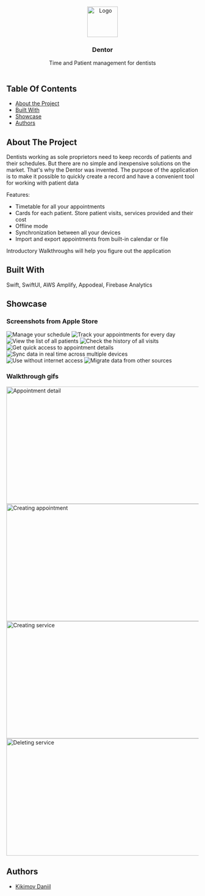 <br/>
<p align="center">
  <a href="https://github.com/dkikimov/DentistCalendarSwift">
    <img src="https://downloader.disk.yandex.ru/preview/b933fe5f7dfaeef68ebfc7805baa5351b1f8ac8735ef98aa553aae3843c74c3b/65c4fb4a/y-gvhl1fUECFtlnLKYtKpxkkOMbouq75YLTYxQb-fcExWH7JiBENp1qQxdAclU7-VbBgdjqWjHg-9hNVJR1Ncw%3D%3D?uid=0&filename=logo.png&disposition=inline&hash=&limit=0&content_type=image%2Fpng&owner_uid=0&tknv=v2&size=128x128" alt="Logo" width="80" height="80">
  </a>

  <h3 align="center">Dentor</h3>

  <p align="center">
    Time and Patient management for dentists
    <br/>
    <br/>
  </p>
</p>



## Table Of Contents

* [About the Project](#about-the-project)
* [Built With](#built-with)
* [Showcase](#showcase)
* [Authors](#authors)

## About The Project

Dentists working as sole proprietors need to keep records of patients and their schedules. But there are no simple and inexpensive solutions on the market. That's why the Dentor was invented. The purpose of the application is to make it possible to quickly create a record and have a convenient tool for working with patient data

Features:

* Timetable for all your appointments
* Cards for each patient. Store patient visits, services provided and their cost
* Offline mode
* Synchronization between all your devices
* Import and export appointments from built-in calendar or file

Introductory Walkthroughs will help you figure out the application

## Built With

Swift, SwiftUI, AWS Amplify, Appodeal, Firebase Analytics

## Showcase
### Screenshots from Apple Store
![Manage your schedule](https://downloader.disk.yandex.ru/preview/392e3ae90ea9a3992436c3c5ec90947429d23be1e300a6b66a2def8209c9c24c/65c4fe16/oIuNyYtm5X9U3dvwC5AS8GzD0kXHTMM3dlMdZm1T5bLBALlFBxi8ypligJ9VR2iI9PUr__iu076iSu6XbkUKpA%3D%3D?uid=0&filename=Apple%20iPhone%2011%20Pro%20Max%20Screenshot%200.png&disposition=inline&hash=&limit=0&content_type=image%2Fpng&owner_uid=0&tknv=v2&size=512x512)
![Track your appointments for every day](https://downloader.disk.yandex.ru/preview/d808213ee3f3d66746227c47efd0c6fa58e309b9efe184b07c0f5a2f8728aa7e/65c4fe78/yXk-Xmfv6LUOO44g8M2fYTl4yIt5CktLh8aJhkxMSgfjuXK7uRbPmPNrpyPAaEyNB4SBKl9-EBD569R7G8MGkQ%3D%3D?uid=0&filename=Apple%20iPhone%2011%20Pro%20Max%20Screenshot%201.png&disposition=inline&hash=&limit=0&content_type=image%2Fpng&owner_uid=0&tknv=v2&size=512x512)
![View the list of all patients](https://downloader.disk.yandex.ru/preview/3eef2cda4238762a3c21085448135e81068fda16b25756f1f62e910fcf9a63bf/65c4fe98/WZNLZ8GPbgXc6O2h0adNfsfBwMyaUnVMrZXm7_aLZpON-f2hOpvvWYDvir5vAUvAFVBykpv3wdJ4RMG2EOYilA%3D%3D?uid=0&filename=Apple%20iPhone%2011%20Pro%20Max%20Screenshot%202.png&disposition=inline&hash=&limit=0&content_type=image%2Fpng&owner_uid=0&tknv=v2&size=512x512)
![Check the history of all visits](https://downloader.disk.yandex.ru/preview/91276003e490c8b63f78d7028abb201fbcf94ad9a4e0dbd00a63aae02c6d568a/65c4feb3/_1liiJrgk82Ox_LXZuHTL2rUGsNz6UvOTpdqghw8KiSne7Bc0_EQdFobqQgAm5HwPAlvfZuvYQsRZJ56SErWdw%3D%3D?uid=0&filename=Apple%20iPhone%2011%20Pro%20Max%20Screenshot%203.png&disposition=inline&hash=&limit=0&content_type=image%2Fpng&owner_uid=0&tknv=v2&size=512x512)
![Get quick access to appointment details](https://downloader.disk.yandex.ru/preview/d561346766d9995d26d5a4ba7f7c372547ba3416c526f74f2286740c905b83bb/65c4fed4/uxvVLyrJPgYe-Atx3HT4SysvS9iyBlF5TjMg7qZYaXk4ANUL58n9xB_nawhL87nvThjANVDh9Na7djgF9Z1PYQ%3D%3D?uid=0&filename=Apple%20iPhone%2011%20Pro%20Max%20Screenshot%204.png&disposition=inline&hash=&limit=0&content_type=image%2Fpng&owner_uid=0&tknv=v2&size=512x512)
![Sync data in real time across multiple devices](https://downloader.disk.yandex.ru/preview/faa8816ff9f947714257c89f4c949da160617384e6c550ae08101eb5d478610b/65c4feef/cR0MGqwLFncgHM2wEAcp8cfBwMyaUnVMrZXm7_aLZpNrbraqbHFisZach0FvFFvOPMh0GPQ4WYttahfjf95IEA%3D%3D?uid=0&filename=Apple%20iPhone%2011%20Pro%20Max%20Screenshot%205.png&disposition=inline&hash=&limit=0&content_type=image%2Fpng&owner_uid=0&tknv=v2&size=512x512)
![Use without internet access](https://downloader.disk.yandex.ru/preview/8e419b00c6b292de8bacba7e5640d0f8a5e87f5b885c149b6eb7fc41b4737fc0/65c4ff12/j4b2j1M0SYk8HnlhtnwQQJtylTdJsjT8avkuSNBK6ifCiCYHUB2SpB_iCpoFdoIzjmlIIzYIkJeeARzrlLuSUQ%3D%3D?uid=0&filename=Apple%20iPhone%2011%20Pro%20Max%20Screenshot%206.png&disposition=inline&hash=&limit=0&content_type=image%2Fpng&owner_uid=0&tknv=v2&size=512x512)
![Migrate data from other sources](https://downloader.disk.yandex.ru/preview/47be94bec26895fb86134e2bcff4326efeb0282e225ceb6b566c96e79532bd81/65c4ff44/MKa3j0fssY7hFbeWQmi3tSsvS9iyBlF5TjMg7qZYaXmRzrwCP_e2ksY_oM3WryPJxmbgAPj9PcnyRium9Oa7-w%3D%3D?uid=0&filename=Apple%20iPhone%2011%20Pro%20Max%20Screenshot%207.png&disposition=inline&hash=&limit=0&content_type=image%2Fpng&owner_uid=0&tknv=v2&size=512x512)
### Walkthrough gifs
<img src="https://s717sas.storage.yandex.net/rdisk/bade14ebe54184129997b2c13033a1c8e9ba3891dbee61ef76d9a8bc75a35032/65c500f1/fKqInKw3d7bLFOeFnMGnhDC3XhZ-I2GsoKyHkUl14XNBmrUz_0rAg0UZ4VJyBo6nx4JTbzHJP4lkq6kB528hb781HnCJhdYDcDlhMLhj2Lar8npumZHI4midPdWhecNq?uid=0&filename=appdetail.gif&disposition=inline&hash=&limit=0&content_type=image%2Fgif&owner_uid=0&fsize=588783&hid=daf5547ccb7f2423eff6826f0a4fc3b9&media_type=image&tknv=v2&etag=fe18c01667a9cd15816f582e47155be7&rtoken=WlgY7x3Q9CAU&force_default=no&ycrid=na-ab57dc66e126c31d19236321b1ad91ea-downloader1h&ts=610e1499d5e40&s=a8adf0fa494257194474176b6526f74816e5743e30b0bcd57389f6d09a510209&pb=U2FsdGVkX1-knIATgCFfC2VtABdPkFQ4V_alkmrzvGXFNqE0aV_zITn8OjUDwFH7EebUS7f5TDOEMejwlhME68oXOqrbgIWeXSXTs1E9kbnCe3TgKQMOxROk84gxHzT0" width="512" height="307" alt="Appointment detail">

<img src="https://s406vlx.storage.yandex.net/rdisk/1d0a43d9bfcba350f009dcd91c035496f108e82b3828756cae55d7c4f73bf66a/65c50164/fKqInKw3d7bLFOeFnMGnhCuteEaXCBKYen3Tke4r_o4GJyWlPIX51QD5TW1h10ZanmmnrhuClj_gaqRZyxT1cRMca18evxE3OzYaM9nLGEmr8npumZHI4midPdWhecNq?uid=0&filename=calendarcreate.gif&disposition=inline&hash=&limit=0&content_type=image%2Fgif&owner_uid=0&fsize=464743&hid=f6d61afb496f3f1a5daca9c72a14ec50&media_type=image&tknv=v2&etag=2dc210dccc72c8ad102015b45d5caf3f&rtoken=Sn8PJnm4MRms&force_default=no&ycrid=na-1d236379d328c97887bf550cf18e7e1a-downloader1h&ts=610e150782100&s=04aa9c685a86993ce7b2ec0b867d41498e5814d705f93eaca96e4d4cbe67f6cb&pb=U2FsdGVkX198-7wNLsefeHH7FCD1E5UwKMLSKhqosST-1X6PKXChYAMNfXCumDl-92xpAEoNVFBiUPHeYpv8CkhJMC5AK2ZTeLlVLof7_17ciXDk6uu-NMxWxJjvw-AC" width="512" height="307" alt="Creating appointment">

<img src="https://s341vlx.storage.yandex.net/rdisk/4ea843ae0a3c2551793438b46599e14ed1f02b3ad148fcaaa79075811f2dadc4/65c50191/fKqInKw3d7bLFOeFnMGnhDC3XhZ-I2GsoKyHkUl14XP1oxyy-ffbe2aagT90kYc8GBFliknRp7domCE3cNafFGmVWXuiQzmFGhB37tpzFvWr8npumZHI4midPdWhecNq?uid=0&filename=service.gif&disposition=inline&hash=&limit=0&content_type=image%2Fgif&owner_uid=0&fsize=158235&hid=a3a72aff2d108fb21f81ac79a737e76e&media_type=image&tknv=v2&etag=232a4d278de821105cb091ccc5ace567&rtoken=lpGnDfI5Iqal&force_default=no&ycrid=na-5e85e894d90084d296f0aaf5cd0c61ff-downloader1h&ts=610e15326c640&s=c902b5848bab35df9f62f97dd2314f4e4c99245f3b1642b45e377ab8a11fac30&pb=U2FsdGVkX18vqrhX0HZ3yuwNxnRZY0IsA4O5GxmClXRcRp9F03pbyotssMf_WBt_VE9Wtrp0LiF2uXAcnt3yAqLGHCs7wXxONojEZB1TIsVERzzgAmos7ZHQkrv3SC18" width="512" height="307" alt="Creating service">

<img src="https://s302vlx.storage.yandex.net/rdisk/9e0ec4b364ed44235ce058e2f89f3e5100ca936754b562ad914d7f2608cb8379/65c501c2/fKqInKw3d7bLFOeFnMGnhI2WBwTB-M1rn-4zC6ZyHC8_8rl64uTP1unrDVqdjAlqLaaZQKZBGbS18VOAVzkP08STaYh0wpBC7pBwU-sL0QGr8npumZHI4midPdWhecNq?uid=0&filename=serviceDelete.gif&disposition=inline&hash=&limit=0&content_type=image%2Fgif&owner_uid=0&fsize=459378&hid=3229e6ac6cfcfe75c5f4115fcef5b747&media_type=image&tknv=v2&etag=ad31c69ccbec102908f5d28f68d60884&rtoken=ROlrsdib9LdK&force_default=no&ycrid=na-39b464ba84118400a8ba1a4b0e6b6fe9-downloader1h&ts=610e156127480&s=c647cf72aeb1d6cb8ac130b86698879772bf655bac10ae62eac33b90be67a62b&pb=U2FsdGVkX1_m2OFbkMs5YYRwOaYuRn3v7mPl18LfSHXGWQNrL6FjyJP5__MPRvosSuDTjA_-r_2O0Xd8hvr-03zFPxitcerrhkfVe8Jv9hhgzHzQCNHd0CJYD0Z0E72L" width="512" height="307" alt="Deleting service">

## Authors

* [Kikimov Daniil](https://github.com/dkiimov/)
